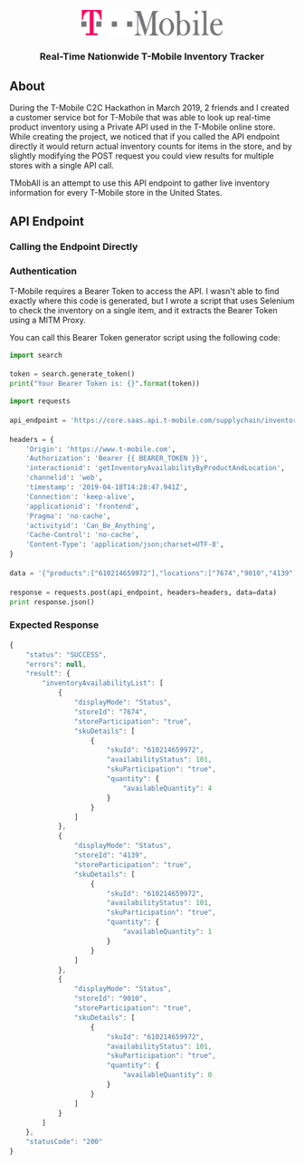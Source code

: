 <p align="center">
  <img src="static/logo.png" width="250"/>
</p>

<h3 align="center">Real-Time Nationwide T-Mobile Inventory Tracker</h3>

## About

During the T-Mobile C2C Hackathon in March 2019, 2 friends and I created a customer service bot for T-Mobile that was able to look up real-time product inventory using a Private API used in the T-Mobile online store.  While creating the project, we noticed that if you called the API endpoint directly it would return actual inventory counts for items in the store, and by slightly modifying the POST request you could view results for multiple stores with a single API call.

TMobAll is an attempt to use this API endpoint to gather live inventory information for every T-Mobile store in the United States.

## API Endpoint

### Calling the Endpoint Directly

### Authentication

T-Mobile requires a Bearer Token to access the API.  I wasn't able to find exactly where this code is generated, but I wrote a script that uses Selenium to check the inventory on a single item, and it extracts the Bearer Token using a MITM Proxy.

You can call this Bearer Token generator script using the following code:

```python
import search

token = search.generate_token()
print("Your Bearer Token is: {}".format(token))
```

```python
import requests

api_endpoint = 'https://core.saas.api.t-mobile.com/supplychain/inventoryavailability/v1/inventory/search/inventory-details-view'

headers = {
    'Origin': 'https://www.t-mobile.com',
    'Authorization': 'Bearer {{ BEARER_TOKEN }}',
    'interactionid': 'getInventoryAvailabilityByProductAndLocation',
    'channelid': 'web',
    'timestamp': '2019-04-18T14:28:47.941Z',
    'Connection': 'keep-alive',
    'applicationid': 'frontend',
    'Pragma': 'no-cache',
    'activityid': 'Can_Be_Anything',
    'Cache-Control': 'no-cache',
    'Content-Type': 'application/json;charset=UTF-8',
}

data = '{"products":["610214659972"],"locations":["7674","9010","4139"]}'

response = requests.post(api_endpoint, headers=headers, data=data)
print response.json()
```

### Expected Response

```javascript
{
    "status": "SUCCESS", 
    "errors": null, 
    "result": {
        "inventoryAvailabilityList": [
            {
                "displayMode": "Status", 
                "storeId": "7674", 
                "storeParticipation": "true", 
                "skuDetails": [
                    {
                        "skuId": "610214659972", 
                        "availabilityStatus": 101, 
                        "skuParticipation": "true", 
                        "quantity": {
                            "availableQuantity": 4
                        }
                    }
                ]
            }, 
            {
                "displayMode": "Status", 
                "storeId": "4139", 
                "storeParticipation": "true", 
                "skuDetails": [
                    {
                        "skuId": "610214659972", 
                        "availabilityStatus": 101, 
                        "skuParticipation": "true", 
                        "quantity": {
                            "availableQuantity": 1
                        }
                    }
                ]
            }, 
            {
                "displayMode": "Status", 
                "storeId": "9010", 
                "storeParticipation": "true", 
                "skuDetails": [
                    {
                        "skuId": "610214659972", 
                        "availabilityStatus": 101, 
                        "skuParticipation": "true", 
                        "quantity": {
                            "availableQuantity": 0
                        }
                    }
                ]
            }
        ]
    }, 
    "statusCode": "200"
}
```